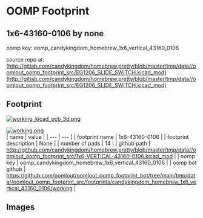 # OOMP Footprint  
## 1x6-43160-0106  by none  
  
oomp key: oomp_candykingdom_homebrew_1x6_vertical_43160_0106  
  
source repo at: [http://gitlab.com/candykingdom/homebrew.pretty/blob/master/tmp/data//oomlout_oomp_footprint_src/‎EG1206‎_SLIDE_SWITCH.kicad_mod](http://gitlab.com/candykingdom/homebrew.pretty/blob/master/tmp/data//oomlout_oomp_footprint_src/‎EG1206‎_SLIDE_SWITCH.kicad_mod)  
## Footprint  
  
[![working_kicad_pcb_3d.png](working_kicad_pcb_3d_600.png)](working_kicad_pcb_3d.png)  
  
[![working.png](working_600.png)](working.png)  
| name | value | 
| --- | --- | 
| footprint name | 1x6-43160-0106 | 
| footprint description | None | 
| number of pads | 14 | 
| github path | http://github.com/candykingdom/homebrew.pretty/blob/master/tmp/data//oomlout_oomp_footprint_src/1x6-VERTICAL-43160-0106.kicad_mod | 
| oomp key | oomp_candykingdom_homebrew_1x6_vertical_43160_0106 | 
| oomp bot github | https://github.com/oomlout/oomlout_oomp_footprint_bot/tree/main/tmp/data//oomlout_oomp_footprint_src/footprints/candykingdom_homebrew_1x6_vertical_43160_0106/working | 
## Images  
